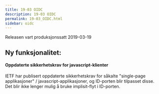 ```yaml
---
title: 19-03 OIDC
description: 19-03 OIDC
permalink: 19-03_OIDC.html
sidebar: oidc
---
```





Releasen vart produksjonssatt 2019-03-19

## Ny funksjonalitet:


#### Oppdaterte sikkerhetskrav for javascript-klienter

IETF har publisert oppdaterte sikkerhetskrav for såkalte "single-page applikasjoner" / javascript-applikasjoner, og ID-porten blir tilpasset disse. Det blir ikke lenger mulig å bruke implisit-flyt i ID-porten.

